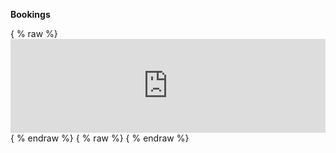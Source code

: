 **Bookings** 

{ % raw %} <iframe id="appointy-iframe" class="no-border" src="https://booking.appointy.com/cityzenbrisbane?isgadget=1&autoheight=1" scrolling="no" width="100%"  frameBorder="0"></iframe>{ % endraw %} 
{ % raw %} <script> (function() { const ifrm = document.getElementById("appointy-iframe"); window.addEventListener("message", function (e) { const d = e.data || {}; if (d.type === "height") { ifrm.style.height = d.data + 'px'; } if (d.type === "scroll") { ifrm.scrollIntoView(); } }); })(); </script> { % endraw %}
